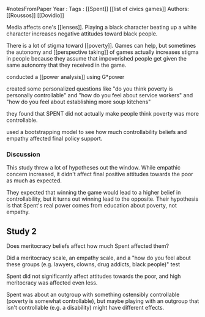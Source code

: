#notesFromPaper
Year   :
Tags   : [[Spent]] [[list of civics games]]
Authors: [[Roussos]] [[Dovidio]]

Media affects one's [[lenses]]. Playing a black character beating up a white character increases negative attitudes toward black people.

There is a lot of stigma toward [[poverty]]. Games can help, but sometimes the autonomy and [[perspective taking]] of games actually increases stigma in people because they assume that impoverished people get given the same autonomy that they received in the game.

conducted a [[power analysis]] using G*power

created some personalized questions like "do you think poverty is personally controllable" and "how do you feel about service workers" and "how do you feel about establishing more soup kitchens"

they found that SPENT did not actually make people think poverty was more controllable.

used a bootstrapping model to see how much controllability beliefs and empathy affected final policy support.

### Discussion

This study threw a lot of hypotheses out the window. While empathic concern increased, it didn't affect final positive attitudes towards the poor as much as expected.

They expected that winning the game would lead to a higher belief in controllability, but it turns out winning lead to the opposite. Their hypothesis is that Spent's real power comes from education about poverty, not empathy.

## Study 2

Does meritocracy beliefs affect how much Spent affected them?

Did a meritocracy scale, an empathy scale, and a "how do you feel about these groups (e.g. lawyers, clowns, drug addicts, black people)" test

Spent did not significantly affect attitudes towards the poor, and high meritocracy was affected even less.

Spent was about an outgroup with something ostensibly controllable (poverty is somewhat controllable), but maybe playing with an outgroup that isn't controllable (e.g. a disability) might have different effects.
